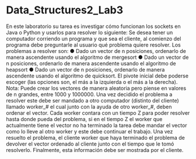 # Data_Structures2_Lab3

En este laboratorio su tarea es investigar cómo funcionan los sockets en Java o Python y usarlos para resolver lo siguiente:
Se desea tener un computador corriendo un programa y que sea el cliente, al comienzo del programa debe preguntarle al usuario qué problema quiere resolver. Los problemas a resolver son:
● Dado un vector de n posiciones, ordenarlo de manera ascendente usando el algoritmo de mergesort
● Dado un vector de n posiciones, ordenarlo de manera ascendente usando el algoritmo de heapsort
● Dado un vector de n posiciones, ordenarlo de manera ascendente usando el algoritmo de quicksort. El pivote inicial debe poderse escoger (las opciones son, el más a la izquierda o el más a la derecha).
Nota: Puede crear los vectores de manera aleatoria pero piense en valores de n grandes, entre 1000 y 1000000.
Una vez decidido el problema a resolver este debe ser mandado a otro computador (distinto del cliente) llamado worker_# el cual junto con la ayuda de otro worker_#, deben ordenar el vector. Cada worker contara con un tiempo Z para poder resolver hasta donde pueda del problema, si en el tiempo Z el worker que actualmente tiene el vector no ha terminado la tarea debe mandar el vector como lo lleve al otro worker y este debe continuar el trabajo. Una vez resuelto el problema, el cliente worker que haya terminado el problema de devolver el vector ordenado al cliente junto con el tiempo que le tomó resolverlo. Finalmente, esta información debe ser mostrada por el cliente.